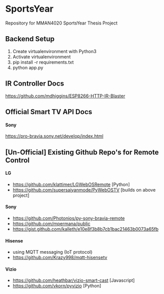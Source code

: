 # SportsYear
Repository for MMAN4020 SportsYear Thesis Project

## Backend Setup
1. Create virtualenvironment with Python3
2. Activate virtualenvironment
3. pip install -r requirements.txt
4. python app.py

## IR Controller Docs
https://github.com/mdhiggins/ESP8266-HTTP-IR-Blaster

## Official Smart TV API Docs
#### Sony
https://pro-bravia.sony.net/develop/index.html

## [Un-Official] Existing Github Repo's for Remote Control
#### LG
- https://github.com/klattimer/LGWebOSRemote [Python]
- https://github.com/supersaiyanmode/PyWebOSTV [builds on above project]
#### Sony
- https://github.com/Photonios/py-sony-bravia-remote
- https://github.com/mpermana/public
- https://gist.github.com/kalleth/e10e8f3b8b7cb1bac21463b0073a65fb
#### Hisense
- using MQTT messaging (IoT protocol)
- https://github.com/Krazy998/mqtt-hisensetv
#### Vizio
- https://github.com/heathbar/vizio-smart-cast [Javascript]
- https://github.com/vkorn/pyvizio [Python]
